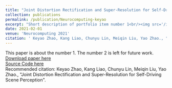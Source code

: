 ```yaml
---
title: "Joint Distortion Rectification and Super-Resolution for Self-Driving Scene Perception"
collection: publications
permalink: /publication/Neurocomputing-keyao
excerpt: "Short description of portfolio item number 1<br/><img src='/images/cvpr_highlight.png'>"
date: 2021-02-01
venue: 'Neurocomputing 2021'
citation: ' Keyao Zhao, Kang Liao, Chunyu Lin, Meiqin Liu, Yao Zhao., "Joint Distortion Rectification and Super-Resolution for Self-Driving Scene Perception"'
---
```

This paper is about the number 1. The number 2 is left for future work.  
[Download paper here]( https://ieeexplore.ieee.org/document/9472883)  
[Source Code here](https://github.com/nie-lang/UnsupervisedDeepImageStitching)  
Recommended citation: Keyao Zhao, Kang Liao, Chunyu Lin, Meiqin Liu, Yao Zhao., "Joint Distortion Rectification and Super-Resolution for Self-Driving Scene Perception". 

